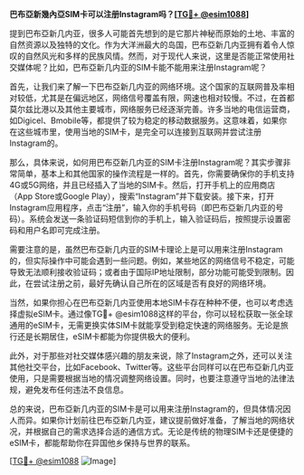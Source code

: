 **巴布亞新幾內亞SIM卡可以注册Instagram吗？[[TG💪+ @esim1088](https://t.me/s/esim1088)]**

提到巴布亞新几内亚，很多人可能首先想到的是它那片神秘而原始的土地、丰富的自然资源以及独特的文化。作为大洋洲最大的岛国，巴布亞新几内亚拥有着令人惊叹的自然风光和多样的民族风情。然而，对于现代人来说，这里是否能正常使用社交媒体呢？比如，巴布亞新几内亚的SIM卡能不能用来注册Instagram呢？

首先，让我们来了解一下巴布亞新几内亚的网络环境。这个国家的互联网普及率相对较低，尤其是在偏远地区，网络信号覆盖有限，网速也相对较慢。不过，在首都莫尔兹比港以及其他主要城市，网络服务已经逐渐完善。许多当地的电信运营商，如Digicel、Bmobile等，都提供了较为稳定的移动数据服务。这意味着，如果你在这些城市里，使用当地的SIM卡，是完全可以连接到互联网并尝试注册Instagram的。

那么，具体来说，如何用巴布亞新几内亚的SIM卡注册Instagram呢？其实步骤非常简单，基本上和其他国家的操作流程是一样的。首先，你需要确保你的手机支持4G或5G网络，并且已经插入了当地的SIM卡。然后，打开手机上的应用商店（App Store或Google Play），搜索“Instagram”并下载安装。接下来，打开Instagram应用程序，点击“注册”，输入你的手机号码（即巴布亞新几内亚的号码）。系统会发送一条验证码短信到你的手机上，输入验证码后，按照提示设置密码和用户名即可完成注册。

需要注意的是，虽然巴布亞新几内亚的SIM卡理论上是可以用来注册Instagram的，但实际操作中可能会遇到一些问题。例如，某些地区的网络信号不稳定，可能导致无法顺利接收验证码；或者由于国际IP地址限制，部分功能可能受到限制。因此，在尝试注册之前，最好先确认自己所在的区域是否有良好的网络环境。

当然，如果你担心在巴布亞新几内亚使用本地SIM卡存在种种不便，也可以考虑选择虚拟eSIM卡。通过像TG💪+ @esim1088这样的平台，你可以轻松获取一张全球通用的eSIM卡，无需更换实体SIM卡就能享受到稳定快速的网络服务。无论是旅行还是长期居住，eSIM卡都能为你提供极大的便利。

此外，对于那些对社交媒体感兴趣的朋友来说，除了Instagram之外，还可以关注其他社交平台，比如Facebook、Twitter等。这些平台同样可以在巴布亞新几内亚使用，只是需要根据当地的情况调整网络设置。同时，也要注意遵守当地的法律法规，避免发布任何违法不良信息。

总的来说，巴布亞新几内亚的SIM卡是可以用来注册Instagram的，但具体情况因人而异。如果你计划前往巴布亞新几内亚，建议提前做好准备，了解当地的网络状况，并根据自己的需求选择合适的通信方式。无论是传统的物理SIM卡还是便捷的eSIM卡，都能帮助你在异国他乡保持与世界的联系。

[[TG💪+ @esim1088](https://t.me/s/esim1088) ![Image](https://i.postimg.cc/4NQfJmqS/Snipaste-2025-05-13-00-14-12.png)]